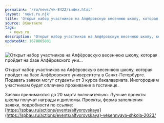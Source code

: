 ```yaml
---
permalink: '/ru/news/vk-8422/index.html'
layout: 'news.ru.njk'
title: 'Открыт набор участников на Алфёровскую весеннюю школу, которая пройдет на базе Алфёровского уни…'
source: ВКонтакте
tags:
  - news_ru
description: 'Открыт набор участников на Алфёровскую весеннюю школу, которая пройдет на базе Алфёровского уни…'
updatedAt: 1678865801
---
```

![Открыт набор участников на Алфёровскую весеннюю школу, которая пройдет на базе Алфёровского уни…](https://sun9-33.userapi.com/impg/TdXjemWgGQe9eJx-my5xNRp__Wq5IOFlzdpSWA/DhUhoiye6xI.jpg?size=510x510&quality=95&sign=c550e3021f9e2375b8cdda1a6f73e212&c_uniq_tag=MEewANfJgjOEza3vptZwsO8VI9wL081lMBaYTy54Kto&type=album)

Открыт набор участников на Алфёровскую весеннюю школу, которая пройдет на базе Алфёровского университета в Санкт-Петербурге. Подавать заявки могут студенты от 3 курса бакалавриата. Иногородним участникам будет оплачено проживание в гостинице.

Заявки принимаются до 20 марта включительно. Лучшие проекты школы получат награды и дипломы.
Проекты, форма заполнения заявки, подробности по ссылке:
[https://spbau.ru/actions/events/alfyorovskaya](https://spbau.ru/actions/events/alfyorovskaya)-vesennyaya-shkola-2023/
